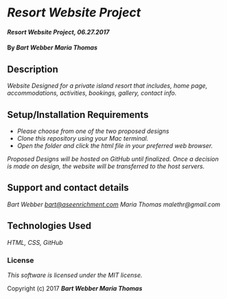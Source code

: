 # _Resort Website Project_

#### _Resort Website Project, 06.27.2017_

#### By _**Bart Webber Maria Thomas**_

## Description

_Website Designed for a private island resort that includes, home page, accommodations, activities, bookings, gallery, contact info._

## Setup/Installation Requirements

* _Please choose from one of the two proposed designs_
* _Clone this repository using your Mac terminal._
* _Open the folder and click the html file in your preferred web browser._

_Proposed Designs will be hosted on GitHub until finalized.  Once a decision is made on design, the website will be transferred to the host servers._

## Support and contact details

_Bart Webber  bart@aseenrichment.com
 Maria Thomas  malethr@gmail.com_

## Technologies Used

_HTML, CSS, GitHub_

### License

*This software is licensed under the MIT license.*

Copyright (c) 2017 **_Bart Webber Maria Thomas_**
